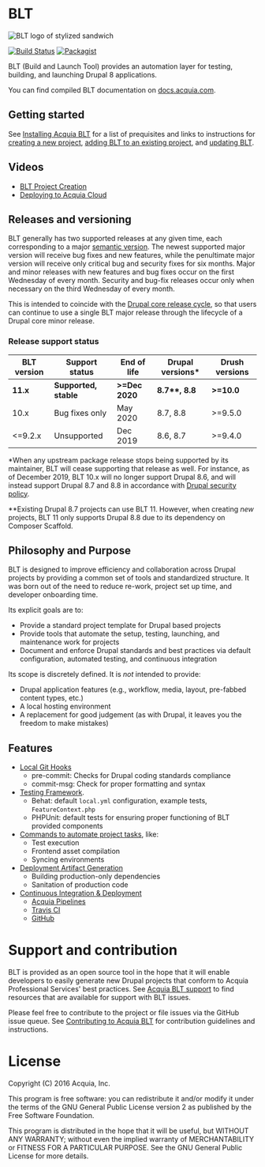 # BLT

![BLT logo of stylized sandwich](https://github.com/bi-media/blt/raw/11.x/docs/_static/blt-logo.png)

[![Build Status](https://travis-ci.com/duden/blt.svg?branch=11.x)](https://travis-ci.com/duden/blt) [![Packagist](https://img.shields.io/packagist/v/duden/blt.svg)](https://packagist.org/packages/duden/blt)

BLT (Build and Launch Tool) provides an automation layer for testing, building, and launching Drupal 8 applications.

You can find compiled BLT documentation on [docs.acquia.com](https://docs.acquia.com/blt).

## Getting started

See [Installing Acquia BLT](https://docs.acquia.com/blt/install/) for a list of prequisites and links to instructions for [creating a new project](https://docs.acquia.com/blt/install/creating-new-project/), [adding BLT to an existing project](https://docs.acquia.com/blt/install/adding-to-project/), and [updating BLT](https://docs.acquia.com/blt/install/updating-blt/).

## Videos

* [BLT Project Creation](https://www.youtube.com/watch?v=KBwS0fsmXRs)
* [Deploying to Acquia Cloud](https://www.youtube.com/watch?v=jjnPMvZ2x-c)

## Releases and versioning

BLT generally has two supported releases at any given time, each corresponding to a major [semantic version](https://semver.org/). The newest supported major version will receive bug fixes and new features, while the penultimate major version will receive only critical bug and security fixes for six months. Major and minor releases with new features and bug fixes occur on the first Wednesday of every month. Security and bug-fix releases occur only when necessary on the third Wednesday of every month.

This is intended to coincide with the [Drupal core release cycle](https://www.drupal.org/core/release-cycle-overview), so that users can continue to use a single BLT major release through the lifecycle of a Drupal core minor release.

### Release support status

| BLT version | Support status        | End of life    |  Drupal versions* | Drush versions |
|-------------|-----------------------|----------------|-------------------|----------------|
| **11.x**    | **Supported, stable** | **>=Dec 2020** | **8.7\*\*, 8.8**      | **>=10.0**     |
| 10.x        | Bug fixes only        | May 2020       | 8.7, 8.8          | >=9.5.0        |
| <=9.2.x     | Unsupported           | Dec 2019       | 8.6, 8.7          | >=9.4.0        |

*When any upstream package release stops being supported by its maintainer, BLT will cease supporting that release as well. For instance, as of December 2019, BLT 10.x will no longer support Drupal 8.6, and will instead support Drupal 8.7 and 8.8  in accordance with [Drupal security policy](https://www.drupal.org/drupal-security-team/general-information).

**Existing Drupal 8.7 projects can use BLT 11. However, when creating _new_ projects, BLT 11 only supports Drupal 8.8 due to its dependency on Composer Scaffold.

## Philosophy and Purpose

BLT is designed to improve efficiency and collaboration across Drupal projects by providing a common set of tools and standardized structure. It was born out of the need to reduce re-work, project set up time, and developer onboarding time.

Its explicit goals are to:

* Provide a standard project template for Drupal based projects
* Provide tools that automate the setup, testing, launching, and maintenance work for projects
* Document and enforce Drupal standards and best practices via default configuration, automated testing, and continuous integration

Its scope is discretely defined. It is *not* intended to provide:

* Drupal application features (e.g., workflow, media, layout, pre-fabbed content types, etc.)
* A local hosting environment
* A replacement for good judgement (as with Drupal, it leaves you the freedom to make mistakes)

## Features

* [Local Git Hooks](https://github.com/bi-media/blt/tree/11.x/scripts/git-hooks)
    * pre-commit: Checks for Drupal coding standards compliance
    * commit-msg: Check for proper formatting and syntax
* [Testing Framework](https://github.com/bi-media/blt/tree/11.x/template/tests).
    * Behat: default `local.yml` configuration, example tests, `FeatureContext.php`
    * PHPUnit: default tests for ensuring proper functioning of BLT provided components
* [Commands to automate project tasks](https://docs.acquia.com/blt/developer/project-tasks/), like:
    * Test execution
    * Frontend asset compilation
    * Syncing environments
* [Deployment Artifact Generation](https://docs.acquia.com/blt/tech-architect/deploy/)
    * Building production-only dependencies
    * Sanitation of production code
* [Continuous Integration & Deployment](https://docs.acquia.com/blt/tech-architect/ci/)
    * [Acquia Pipelines](https://dev.acquia.com/request-invite-acquia-pipelines)
    * [Travis CI](https://travis-ci.com)
    * [GitHub](https://github.com)

# Support and contribution

BLT is provided as an open source tool in the hope that it will enable developers to easily generate new Drupal projects that conform to Acquia Professional Services' best practices. See [Acquia BLT support](https://docs.acquia.com/blt/support/) to find resources that are available for support with BLT issues.

Please feel free to contribute to the project or file issues via the GitHub issue queue. See [Contributing to Acquia BLT](https://docs.acquia.com/blt/contributing/) for contribution guidelines and instructions.
# License

Copyright (C) 2016 Acquia, Inc.

This program is free software: you can redistribute it and/or modify it under the terms of the GNU General Public License version 2 as published by the Free Software Foundation.

This program is distributed in the hope that it will be useful, but WITHOUT ANY WARRANTY; without even the implied warranty of MERCHANTABILITY or FITNESS FOR A PARTICULAR PURPOSE.  See the GNU General Public License for more details.
